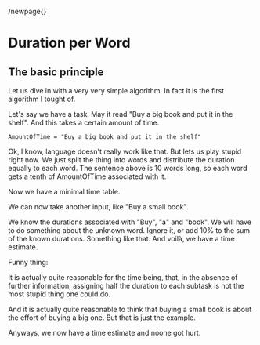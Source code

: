 
/newpage{}

# Duration per Word

## The basic principle

Let us dive in with a very very simple algorithm. In fact it is the first algorithm I tought of. 

Let's say we have a task. May it read "Buy a big book and put it in the shelf". And this takes a certain amount of time. 

```
AmountOfTime = "Buy a big book and put it in the shelf"
```

Ok, I know, language doesn't really work like that. But lets us play stupid right now. We just split the thing into words and distribute the duration equally to each word. The sentence above is 10 words long, so each word gets a tenth of AmountOfTime associated with it.

Now we have a minimal time table. 

We can now take another input, like "Buy a small book".

We know the durations associated with "Buy", "a" and "book". We will have to do something about the unknown word. Ignore it, or add 10% to the sum of the known durations. Something like that. And voilà, we have a time estimate.

Funny thing: 

It is actually quite reasonable for the time being, that, in the absence of further information, assigning half the duration to each subtask is not the most stupid thing one could do. 

And it is actually quite reasonable to think that buying a small book is about the effort of buying a big one. But that is just the example. 

Anyways, we now have a time estimate and noone got hurt.



